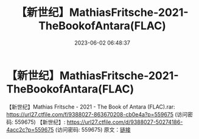 ﻿---
title: 【新世纪】MathiasFritsche-2021-TheBookofAntara(FLAC)
date: 2023-06-02 06:48:37
categories: 古典音乐、新世纪、纯音雅乐
tags: 纯音雅乐
---
# 【新世纪】MathiasFritsche-2021-TheBookofAntara(FLAC)

【新世纪】Mathias Fritsche - 2021 - The Book of Antara (FLAC).rar:
https://url27.ctfile.com/f/9388027-863670208-cb0e4a?p=559675
(访问密码: 559675)
【新世纪】: https://url27.ctfile.com/d/9388027-50274186-4acc2c?p=559675
(访问密码: 559675)
原文：[链接](https://blog.sina.com.cn/s/blog_1647c7e760103125f.html)